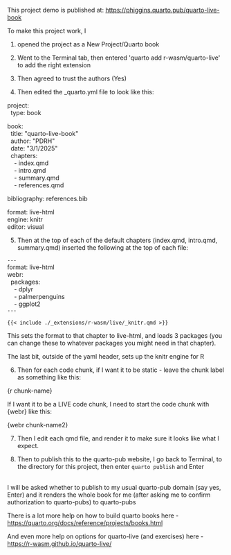 This project demo is published at:
https://phiggins.quarto.pub/quarto-live-book

To make this project work, I 

1. opened the project as a
New Project/Quarto book

2. Went to the Terminal tab, then entered 'quarto add r-wasm/quarto-live'
to add the right extension

3. Then agreed to trust the authors (Yes)

4. Then edited the _quarto.yml file to look like this:

project:<br>
&nbsp;&nbsp;type: book <br>

book: <br>
&nbsp;&nbsp;title: "quarto-live-book" <br>
&nbsp;&nbsp;author: "PDRH" <br>
&nbsp;&nbsp;date: "3/1/2025" <br>
&nbsp;&nbsp;chapters: <br>
&nbsp;&nbsp;&nbsp;&nbsp;- index.qmd <br>
&nbsp;&nbsp;&nbsp;&nbsp;- intro.qmd <br>
&nbsp;&nbsp;&nbsp;&nbsp;- summary.qmd <br>
&nbsp;&nbsp;&nbsp;&nbsp;- references.qmd <br>

bibliography: references.bib <br>

format: live-html <br>
engine: knitr <br>
editor: visual <br>

5. Then at the top of each of the default chapters
(index.qmd, intro.qmd, summary.qmd) inserted the following at the top of each file:

`---` <br>
format: live-html <br>
webr: <br>
&nbsp;&nbsp;packages: <br>
&nbsp;&nbsp;&nbsp;&nbsp;- dplyr <br>
&nbsp;&nbsp;&nbsp;&nbsp;- palmerpenguins <br>
&nbsp;&nbsp;&nbsp;&nbsp;- ggplot2 <br>
`---` <br>

`{{< include ./_extensions/r-wasm/live/_knitr.qmd >}}`

This sets the format to that chapter to live-html, and loads 3 packages (you can change these to whatever packages you might need in that chapter).

The last bit, outside of the yaml header, sets up the knitr engine for R

6. Then for each code chunk,
if I want it to be static - leave the chunk label as something like this:

{r chunk-name}

If I want it to be a LIVE code chunk, I need to start the code chunk with {webr}
like this:

{webr chunk-name2}


7. Then I edit each qmd file, and render it to make sure it looks like what I expect.

8. Then to publish this to the quarto-pub website,
I go back to Terminal, to the directory for this project,
then enter `quarto publish` and Enter
<br>
I will be asked whether to publish to my usual quarto-pub domain
(say yes, Enter)
and it renders the whole book for me (after asking me to confirm authorization to quarto-pubs)
to quarto-pubs


There is a lot more help on how to build quarto books here - https://quarto.org/docs/reference/projects/books.html

And even more help on options for quarto-live (and exercises) here - https://r-wasm.github.io/quarto-live/
